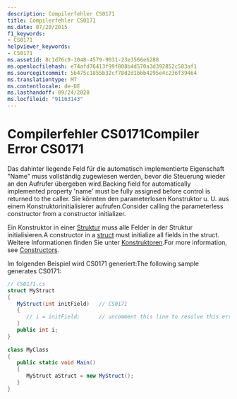 ```yaml
---
description: Compilerfehler CS0171
title: Compilerfehler CS0171
ms.date: 07/20/2015
f1_keywords:
- CS0171
helpviewer_keywords:
- CS0171
ms.assetid: 8c1d76c9-1048-4579-9031-23e3566e6288
ms.openlocfilehash: e74afd76413f99f808b4d570a3d392852c583af1
ms.sourcegitcommit: 5b475c1855b32cf78d2d1bbb4295e4c236f39464
ms.translationtype: MT
ms.contentlocale: de-DE
ms.lasthandoff: 09/24/2020
ms.locfileid: "91163143"
---
```

# <a name="compiler-error-cs0171"></a><span data-ttu-id="4a40b-103">Compilerfehler CS0171</span><span class="sxs-lookup"><span data-stu-id="4a40b-103">Compiler Error CS0171</span></span>

<span data-ttu-id="4a40b-104">Das dahinter liegende Feld für die automatisch implementierte Eigenschaft "Name" muss vollständig zugewiesen werden, bevor die Steuerung wieder an den Aufrufer übergeben wird.</span><span class="sxs-lookup"><span data-stu-id="4a40b-104">Backing field for automatically implemented property 'name' must be fully assigned before control is returned to the caller.</span></span> <span data-ttu-id="4a40b-105">Sie könnten den parameterlosen Konstruktor u. U. aus einem Konstruktorinitialisierer aufrufen.</span><span class="sxs-lookup"><span data-stu-id="4a40b-105">Consider calling the parameterless constructor from a constructor initializer.</span></span>  
  
 <span data-ttu-id="4a40b-106">Ein Konstruktor in einer [Struktur](../language-reference/builtin-types/struct.md) muss alle Felder in der Struktur initialisieren.</span><span class="sxs-lookup"><span data-stu-id="4a40b-106">A constructor in a [struct](../language-reference/builtin-types/struct.md) must initialize all fields in the struct.</span></span> <span data-ttu-id="4a40b-107">Weitere Informationen finden Sie unter [Konstruktoren](../programming-guide/classes-and-structs/constructors.md).</span><span class="sxs-lookup"><span data-stu-id="4a40b-107">For more information, see [Constructors](../programming-guide/classes-and-structs/constructors.md).</span></span>  
  
 <span data-ttu-id="4a40b-108">Im folgenden Beispiel wird CS0171 generiert:</span><span class="sxs-lookup"><span data-stu-id="4a40b-108">The following sample generates CS0171:</span></span>  
  
```csharp  
// CS0171.cs  
struct MyStruct  
{  
   MyStruct(int initField)   // CS0171  
   {  
      // i = initField;      // uncomment this line to resolve this error  
   }  
   public int i;  
}  
  
class MyClass  
{  
   public static void Main()  
   {  
      MyStruct aStruct = new MyStruct();  
   }  
}  
```

